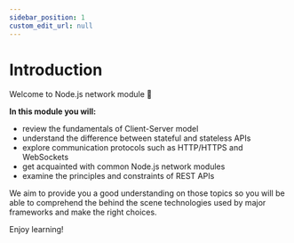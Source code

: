 ```yaml
---
sidebar_position: 1
custom_edit_url: null
---
```


# Introduction

Welcome to Node.js network module 👋

**In this module you will:**
- review the fundamentals of Client-Server model
- understand the difference between stateful and stateless APIs
- explore communication protocols such as HTTP/HTTPS and WebSockets
- get acquainted with common Node.js network modules
- examine the principles and constraints of REST APIs

We aim to provide you a good understanding on those topics so you will be able to comprehend the behind the scene technologies used by major frameworks and make the right choices.

Enjoy learning!